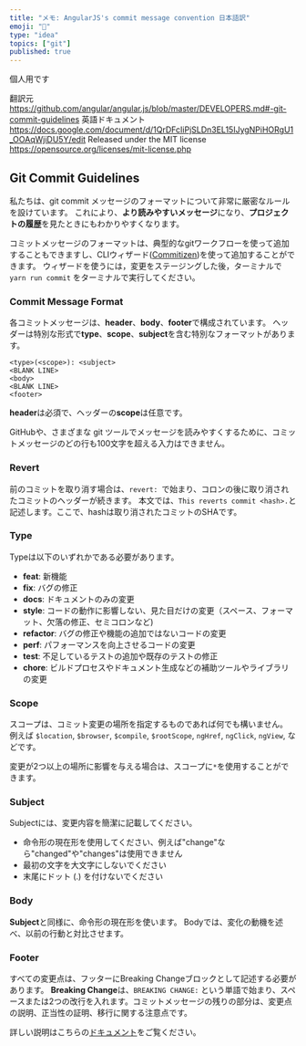 ```yaml
---
title: "メモ: AngularJS's commit message convention 日本語訳"
emoji: "📝"
type: "idea"
topics: ["git"]
published: true
---
```


個人用です

翻訳元
https://github.com/angular/angular.js/blob/master/DEVELOPERS.md#-git-commit-guidelines
英語ドキュメント
https://docs.google.com/document/d/1QrDFcIiPjSLDn3EL15IJygNPiHORgU1_OOAqWjiDU5Y/edit
Released under the MIT license
https://opensource.org/licenses/mit-license.php

## Git Commit Guidelines

私たちは、git commit メッセージのフォーマットについて非常に厳密なルールを設けています。 これにより、**より読みやすいメッセージ**になり、**プロジェクトの履歴**を見たときにもわかりやすくなります。 

コミットメッセージのフォーマットは、典型的なgitワークフローを使って追加することもできますし、CLIウィザード([Commitizen](https://github.com/commitizen/cz-cli))を使って追加することができます。
ウィザードを使うには，変更をステージングした後，ターミナルで `yarn run commit` をターミナルで実行してください。

### Commit Message Format
各コミットメッセージは、**header**、**body**、**footer**で構成されています。 ヘッダーは特別な形式で**type**、**scope**、**subject**を含む特別なフォーマットがあります。

```
<type>(<scope>): <subject>
<BLANK LINE>
<body>
<BLANK LINE>
<footer>
```

**header**は必須で、ヘッダーの**scope**は任意です。

GitHubや、さまざまな git ツールでメッセージを読みやすくするために、コミットメッセージのどの行も100文字を超える入力はできません。

### Revert
前のコミットを取り消す場合は、``revert: ``で始まり、コロンの後に取り消されたコミットのヘッダーが続きます。
本文では、``This reverts commit <hash>.``と記述します。ここで、hashは取り消されたコミットのSHAです。

### Type
Typeは以下のいずれかである必要があります。

- **feat**: 新機能
- **fix**: バグの修正
- **docs**: ドキュメントのみの変更
- **style**: コードの動作に影響しない、見た目だけの変更（スペース、フォーマット、欠落の修正、セミコロンなど)
- **refactor**: バグの修正や機能の追加ではないコードの変更
- **perf**: パフォーマンスを向上させるコードの変更
- **test**: 不足しているテストの追加や既存のテストの修正
- **chore**: ビルドプロセスやドキュメント生成などの補助ツールやライブラリの変更

### Scope
スコープは、コミット変更の場所を指定するものであれば何でも構いません。
例えば
`$location`, `$browser`, `$compile`, `$rootScope`, `ngHref`, `ngClick`, `ngView`, 
などです。

変更が2つ以上の場所に影響を与える場合は、スコープに`*`を使用することができます。

### Subject
Subjectには、変更内容を簡潔に記載してください。

- 命令形の現在形を使用してください、例えば"change"なら"changed"や"changes"は使用できません
- 最初の文字を大文字にしないでください
- 末尾にドット (.) を付けないでください

### Body
**Subject**と同様に、命令形の現在形を使います。
Bodyでは、変化の動機を述べ、以前の行動と対比させます。

### Footer
すべての変更点は、フッターにBreaking Changeブロックとして記述する必要があります。
**Breaking Change**は、`BREAKING CHANGE:` という単語で始まり、スペースまたは2つの改行を入れます。コミットメッセージの残りの部分は、変更点の説明、正当性の証明、移行に関する注意点です。

詳しい説明はこちらの[ドキュメント](https://docs.google.com/document/d/1QrDFcIiPjSLDn3EL15IJygNPiHORgU1_OOAqWjiDU5Y)をご覧ください。